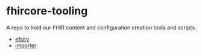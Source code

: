 # fhircore-tooling

A repo to hold our FHIR content and configuration creation tools and scripts.

- [efsity]([https://github.com/onaio/fhircore-tooling/efsity](https://github.com/onaio/fhircore-tooling/blob/main/efsity/README.md)https://github.com/onaio/fhircore-tooling/blob/main/efsity/README.md)
- [importer]([https://github.com/onaio/fhircore-tooling/importer](https://github.com/onaio/fhircore-tooling/blob/main/importer/README.md)https://github.com/onaio/fhircore-tooling/blob/main/importer/README.md)
